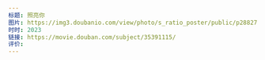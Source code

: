 ```yaml
---
标题: 照亮你
图片: https://img3.doubanio.com/view/photo/s_ratio_poster/public/p2882787492.webp
时时: 2023
链接: https://movie.douban.com/subject/35391115/
评价:
---
```


